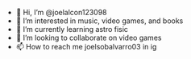 - 👋 Hi, I’m @joelalcon123098
- 👀 I’m interested in music, video games, and books
- 🌱 I’m currently learning astro fisic
- 💞️ I’m looking to collaborate on video games 
- 📫 How to reach me joelsobalvarro03 in ig

<!---
joelalcon123098/joelalcon123098 is a ✨ special ✨ repository because its `README.md` (this file) appears on your GitHub profile.
You can click the Preview link to take a look at your changes.
--->
